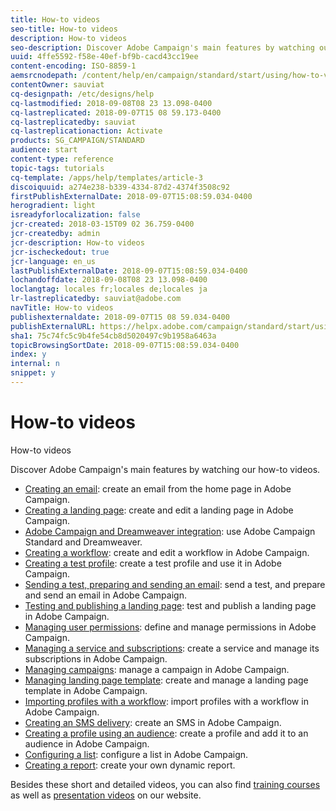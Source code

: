 ```yaml
---
title: How-to videos
seo-title: How-to videos
description: How-to videos
seo-description: Discover Adobe Campaign's main features by watching our how-to videos.
uuid: 4ffe5592-f58e-40ef-bf9b-cacd43cc19ee
content-encoding: ISO-8859-1
aemsrcnodepath: /content/help/en/campaign/standard/start/using/how-to-videos
contentOwner: sauviat
cq-designpath: /etc/designs/help
cq-lastmodified: 2018-09-08T08 23 13.098-0400
cq-lastreplicated: 2018-09-07T15 08 59.173-0400
cq-lastreplicatedby: sauviat
cq-lastreplicationaction: Activate
products: SG_CAMPAIGN/STANDARD
audience: start
content-type: reference
topic-tags: tutorials
cq-template: /apps/help/templates/article-3
discoiquuid: a274e238-b339-4334-87d2-4374f3508c92
firstPublishExternalDate: 2018-09-07T15:08:59.034-0400
herogradient: light
isreadyforlocalization: false
jcr-created: 2018-03-15T09 02 36.759-0400
jcr-createdby: admin
jcr-description: How-to videos
jcr-ischeckedout: true
jcr-language: en_us
lastPublishExternalDate: 2018-09-07T15:08:59.034-0400
lochandoffdate: 2018-09-08T08 23 13.098-0400
loclangtag: locales fr;locales de;locales ja
lr-lastreplicatedby: sauviat@adobe.com
navTitle: How-to videos
publishexternaldate: 2018-09-07T15 08 59.034-0400
publishExternalURL: https://helpx.adobe.com/campaign/standard/start/using/how-to-videos.html
sha1: 75c74fc5c9b4fe54cb8d5020497c9b1958a6463a
topicBrowsingSortDate: 2018-09-07T15:08:59.034-0400
index: y
internal: n
snippet: y
---
```


# How-to videos

How-to videos

Discover Adobe Campaign's main features by watching our how-to videos.

* [Creating an email](https://docs.campaign.adobe.com/doc/standard/en/Videos/email_creation.mp4): create an email from the home page in Adobe Campaign.
* [Creating a landing page](https://docs.campaign.adobe.com/doc/standard/en/Videos/LP_creation.mp4): create and edit a landing page in Adobe Campaign.
* [Adobe Campaign and Dreamweaver integration](https://docs.campaign.adobe.com/doc/standard/en/Videos/ACS_Dreamweaver.mp4): use Adobe Campaign Standard and Dreamweaver. 
* [Creating a workflow](https://docs.campaign.adobe.com/doc/standard/en/Videos/workflow_creation.mp4): create and edit a workflow in Adobe Campaign.
* [Creating a test profile](https://docs.campaign.adobe.com/doc/standard/en/Videos/test_profile_creation.mp4): create a test profile and use it in Adobe Campaign.
* [Sending a test, preparing and sending an email](https://docs.campaign.adobe.com/doc/standard/en/Videos/test_preparing_sending_email.mp4): send a test, and prepare and send an email in Adobe Campaign.
* [Testing and publishing a landing page](https://docs.campaign.adobe.com/doc/standard/en/Videos/test_and_publish_landing_page.mp4): test and publish a landing page in Adobe Campaign.
* [Managing user permissions](https://docs.campaign.adobe.com/doc/standard/en/Videos/user_access.mp4): define and manage permissions in Adobe Campaign.
* [Managing a service and subscriptions](https://docs.campaign.adobe.com/doc/standard/en/Videos/service_creation.mp4): create a service and manage its subscriptions in Adobe Campaign.
* [Managing campaigns](https://docs.campaign.adobe.com/doc/standard/en/Videos/managing_campaigns.mp4): manage a campaign in Adobe Campaign.
* [Managing landing page template](https://docs.campaign.adobe.com/doc/standard/en/Videos/LP_template_configuration.mp4): create and manage a landing page template in Adobe Campaign.
* [Importing profiles with a workflow](https://docs.campaign.adobe.com/doc/standard/en/Videos/importing_profiles.mp4): import profiles with a workflow in Adobe Campaign.
* [Creating an SMS delivery](https://docs.campaign.adobe.com/doc/standard/en/Videos/creating_sms.mp4): create an SMS in Adobe Campaign.
* [Creating a profile using an audience](https://docs.campaign.adobe.com/doc/standard/en/Videos/creating_profile_using_audience.mp4): create a profile and add it to an audience in Adobe Campaign.
* [Configuring a list](https://docs.campaign.adobe.com/doc/standard/en/Videos/configuring_list_ACS.mp4): configure a list in Adobe Campaign.
* [Creating a report](https://docs.campaign.adobe.com/doc/standard/en/Videos/dynamic_reports.mp4): create your own dynamic report.

Besides these short and detailed videos, you can also find [training courses](https://training.adobe.com/training/courses.html) as well as [presentation videos](http://www.adobe.com/training/video.html) on our website.
